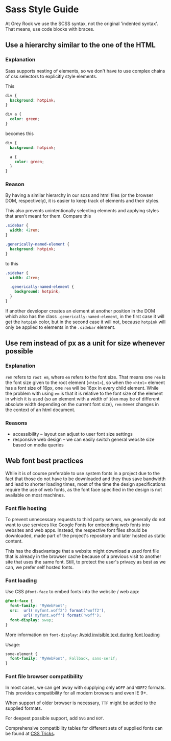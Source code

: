 # Sass Style Guide

At Grey Rook we use the SCSS syntax, not the original 'indented syntax'. That means, use code blocks with braces.

## Use a hierarchy similar to the one of the HTML
### Explanation
Sass supports nesting of elements, so we don't have to use complex chains of css selectors to explicitly style elements.

This
``` css
div {
  background: hotpink;
}

div a {
  color: green;
}
```

becomes this
``` scss
div {
  background: hotpink;

  a {
    color: green;
  }
}
```

### Reason
By having a similar hierarchy in our scss and html files (or the browser DOM, respectively), it is easier to keep track of elements and their styles.  

This also prevents unintentionally selecting elements and applying styles that aren't meant for them. Compare this
``` css
.sidebar {
  width: 42rem;
}

.generically-named-element {
  background: hotpink;
}
```

to this
``` scss
.sidebar {
  width: 42rem;

  .generically-named-element {
    background: hotpink;
  }
}
```

If another developer creates an element at another position in the DOM which also has the class `.generically-named-element`, in the first case it will get the `hotpink` color, but in the second case it will not, because `hotpink` will only be applied to elements in the `.sidebar` element.

## Use rem instead of px as a unit for size whenever possible
### Explanation
`rem` refers to `root em`, where `em` refers to the font size. That means one `rem` is the font size given to the root element (`<html>`), so when the `<html>` element has a font size of 16px, one `rem` will be 16px in every child element. While the problem with using `em` is that it is relative to the font size of the element in which it is used (so an element with a width of `10em` may be of different absolute width depending on the current font size), `rem` never changes in the context of an html document.  
### Reasons
- accessibility – layout can adjust to user font size settings
- responsive web design – we can easily switch general website size based on media queries

## Web font best practices
While it is of course preferable to use system fonts in a project due to the fact that those do not have to be downloaded and they thus save bandwidth and lead to shorter loading times, most of the time the design specifications require the use of web fonts, as the font face specified in the design is not available on most machines.

### Font file hosting
To prevent unnecessary requests to third party servers, we generally do not want to use services like Google Fonts for embedding web fonts into websites and web apps.
Instead, the respective font files should be downloaded, made part of the project's repository and later hosted as static content.

This has the disadvantage that a website might download a used font file that is already in the browser cache because of a previous visit to another site that uses the same font.
Still, to protect the user's privacy as best as we can, we prefer self hosted fonts.

### Font loading
Use CSS `@font-face` to embed fonts into the website / web app:
```SCSS
@font-face {
  font-family: 'MyWebFont';
  src:  url('myfont.woff2') format('woff2'),
        url('myfont.woff') format('woff');
  font-display: swap; 
}
```

More information on `font-display`: [Avoid invisible text during font loading](https://web.dev/avoid-invisible-text/)

Usage:
```SCSS
some-element {
  font-family: 'MyWebFont', Fallback, sans-serif;
}
```

### Font file browser compatibility
In most cases, we can get away with supplying only `WOFF` and `WOFF2` formats.
This provides compatibility for all modern browsers and even IE 9+.

When support of older browser is necessary, `TTF` might be added to the supplied formats.

For deepest possible support, add `SVG` and `EOT`.

Comprehensive compatibility tables for different sets of supplied fonts can be found at [CSS Tricks](https://css-tricks.com/snippets/css/using-font-face/).